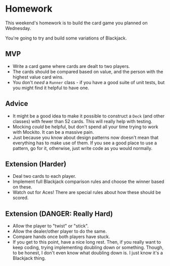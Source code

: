# Homework

This weekend's homework is to build the card game you planned on Wednesday.

You're going to try and build some variations of Blackjack.

## MVP
- Write a card game where cards are dealt to two players.
- The cards should be compared based on value, and the person with the highest value card wins.
- You don't *need* a `Runner` class - if you have a good suite of unit tests, but you might find it helpful to have one.

## Advice
- It might be a good idea to make it possible to construct a `Deck` (and other classes) with fewer than 52 cards. This will really help with testing.
- Mocking *could* be helpful, but don't spend all your time trying to work with Mockito. It can be a massive pain.
- Just because you know about design patterns now doesn't mean that everything has to make use of them. If you see a good place to use a pattern, go for it, otherwise, just write code as you would normally.

## Extension (Harder)
- Deal two cards to each player.
- Implement full Blackjack comparison rules and choose the winner based on these.
- Watch out for Aces! There are special rules about how these should be scored.

## Extension (DANGER: Really Hard)
- Allow the player to "twist" or "stick".
- Allow the dealer/other player to do the same.
- Compare hands once both players have stuck.
- If you get to this point, have a nice long rest. Then, if you really want to keep coding, trying implementing doubling down or something. Though, to be honest, I don't even know what doubling down is. I just know it's a Blackjack thing.